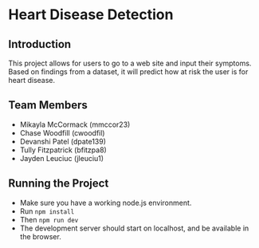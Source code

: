 # Heart Disease Detection

## Introduction

This project allows for users to go to a web site and input their symptoms. Based on findings from a dataset, it will predict how at risk the user is for heart disease.

## Team Members

- Mikayla McCormack (mmccor23)
- Chase Woodfill (cwoodfil)
- Devanshi Patel (dpate139)
- Tully Fitzpatrick (bfitzpa8)
- Jayden Leuciuc (jleuciu1)

## Running the Project

- Make sure you have a working node.js environment.
- Run `npm install`
- Then `npm run dev`
- The development server should start on localhost, and be available in the browser.